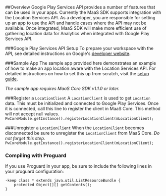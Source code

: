 ##Overview
Google Play Services API provides a number of features that can be used in your apps. Currently the MaaS SDK supports integration with the Location Services API.
As a developer, you are responsible for setting up an app to use the API and handle cases where the API may not be available. Once integrated,
MaaS SDK will make more efficient use of gathering location data for Analytics when integrated with Google Play Services API.

###Google Play Services API Setup
To prepare your workspace with the API, see detailed instructions on Google's [developer website](http://developer.android.com/google/play-services/setup.html).

###Sample App
The sample app provided here demonstrates an example of how to make an app location aware with the Location Services API.
For detailed instructions on how to set this up from scratch, visit the [setup guide](http://developer.android.com/training/location/retrieve-current.html).

*The sample app requires MaaS Core SDK v1.1.0 or later.*

###Register a `LocationClient`
A `LocationClient` is used to get `Location` data. This must be initialized and connected to Google Play Services.
Once it is connected, call this line to register the client in MaaS Core. This method will not accept null values.
```PwCoreModule.getInstance().registerLocationClient(mLocationClient);```

###Unregister a `LocationClient`
When the `LocationClient` becomes disconnected be sure to unregister the `LocationClient` from MaaS Core. *Do not forget this step.*
```PwCoreModule.getInstance().registerLocationClient(mLocationClient);```

### Compiling with Proguard
If you use Proguard in your app, be sure to include the following lines in your proguard configuration:
```
-keep class * extends java.util.ListResourceBundle {
    protected Object[][] getContents();
}
```